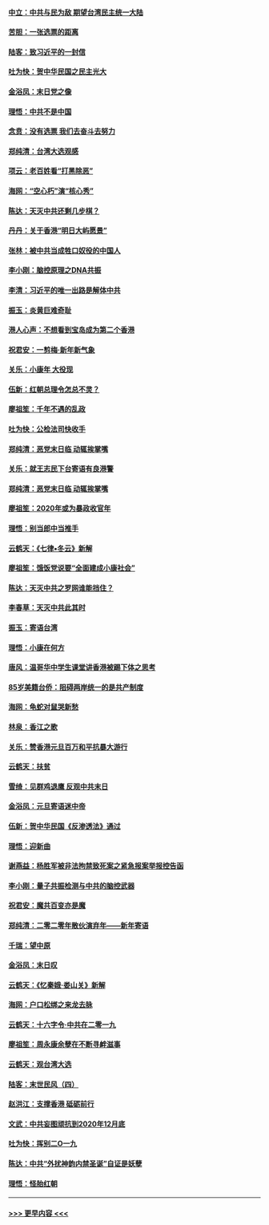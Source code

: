 #### [中立：中共与民为敌 期望台湾民主统一大陆](../pages/nsc993/n11790392.md?t=01140611) 
#### [苦胆：一张选票的距离](../pages/nsc993/n11788914.md?t=01140611) 
#### [陆客：致习近平的一封信](../pages/nsc993/n11788867.md?t=01140611) 
#### [吐为快：贺中华民国之民主光大](../pages/nsc993/n11788618.md?t=01140611) 
#### [金浴凤：末日党之像](../pages/nsc993/n11787475.md?t=01140611) 
#### [理悟：中共不是中国](../pages/nsc993/n11787463.md?t=01140611) 
#### [念贲：没有选票  我们去奋斗去努力](../pages/nsc993/n11787398.md?t=01140611) 
#### [郑纯清：台湾大选观感](../pages/nsc993/n11786210.md?t=01140611) 
#### [项云：老百姓看“打黑除恶”](../pages/nsc993/n11785398.md?t=01140611) 
#### [海网：“空心朽”演“核心秀”](../pages/nsc993/n11783874.md?t=01140611) 
#### [陈达：天灭中共还剩几步棋？](../pages/nsc993/n11783719.md?t=01140611) 
#### [丹丹：关于香港“明日大屿愿景”](../pages/nsc993/n11783273.md?t=01140611) 
#### [张林：被中共当成牲口奴役的中国人](../pages/nsc993/n11782397.md?t=01140611) 
#### [李小刚：脑控原理之DNA共振](../pages/nsc993/n11780962.md?t=01140611) 
#### [李清：习近平的唯一出路是解体中共](../pages/nsc993/n11780866.md?t=01140611) 
#### [振玉：炎黄巨难奇耻](../pages/nsc993/n11779632.md?t=01140611) 
#### [港人心声：不想看到宝岛成为第二个香港](../pages/nsc993/n11778817.md?t=01140611) 
#### [祝君安：一剪梅‧新年新气象](../pages/nsc993/n11776340.md?t=01140611) 
#### [关乐：小康年 大役现](../pages/nsc993/n11774213.md?t=01140611) 
#### [伍新：红朝总理令怎总不灵？](../pages/nsc993/n11770813.md?t=01140611) 
#### [廖祖笙：千年不遇的乱政](../pages/nsc993/n11770373.md?t=01140611) 
#### [吐为快：公检法司快收手](../pages/nsc993/n11770359.md?t=01140611) 
#### [郑纯清：恶党末日临 动辄挨掌嘴](../pages/nsc993/n11769912.md?t=01140611) 
#### [关乐：就王志民下台寄语有良港警](../pages/nsc993/n11769903.md?t=01140611) 
#### [郑纯清：恶党末日临 动辄挨掌嘴](../pages/nsc993/n11769356.md?t=01140611) 
#### [廖祖笙：2020年或为暴政收官年](../pages/nsc993/n11768216.md?t=01140611) 
#### [理悟：别当郎中当推手](../pages/nsc993/n11768243.md?t=01140611) 
#### [云鹤天：《七律▪冬云》新解](../pages/nsc993/n11768204.md?t=01140611) 
#### [廖祖笙：饿饭党说要“全面建成小康社会”](../pages/nsc993/n11767482.md?t=01140611) 
#### [陈达：天灭中共之罗网谁能挡住？](../pages/nsc993/n11767465.md?t=01140611) 
#### [李春草：天灭中共此其时](../pages/nsc993/n11767452.md?t=01140611) 
#### [振玉：寄语台湾](../pages/nsc993/n11767432.md?t=01140611) 
#### [理悟：小康在何方](../pages/nsc993/n11767394.md?t=01140611) 
#### [唐风：温哥华中学生课堂讲香港被踢下体之思考](../pages/nsc993/n11766848.md?t=01140611) 
#### [85岁美籍台侨：阻碍两岸统一的是共产制度](../pages/nsc993/n11765043.md?t=01140611) 
#### [海网：龟蛇对鼠哭新愁](../pages/nsc993/n11764895.md?t=01140611) 
#### [林泉：香江之歌](../pages/nsc993/n11764415.md?t=01140611) 
#### [关乐：赞香港元旦百万和平抗暴大游行](../pages/nsc993/n11764382.md?t=01140611) 
#### [云鹤天：扶贫](../pages/nsc993/n11764245.md?t=01140611) 
#### [雪绮：见群鸡退鹰  反观中共末日](../pages/nsc993/n11762112.md?t=01140611) 
#### [金浴凤：元旦寄语迷中帝](../pages/nsc993/n11761788.md?t=01140611) 
#### [伍新：贺中华民国《反渗透法》通过](../pages/nsc993/n11761994.md?t=01140611) 
#### [理悟：迎新曲](../pages/nsc993/n11761152.md?t=01140611) 
#### [谢燕益：杨胜军被非法拘禁致死案之紧急报案举报控告函](../pages/nsc993/n11756134.md?t=01140611) 
#### [李小刚：量子共振检测与中共的脑控武器](../pages/nsc993/n11754518.md?t=01140611) 
#### [祝君安：魔共百变亦是魔](../pages/nsc993/n11754469.md?t=01140611) 
#### [郑纯清：二零二零年散伙演弃年——新年寄语](../pages/nsc993/n11754195.md?t=01140611) 
#### [千瑞：望中原](../pages/nsc993/n11754159.md?t=01140611) 
#### [金浴凤：末日叹](../pages/nsc993/n11752359.md?t=01140611) 
#### [云鹤天：《忆秦娥‧娄山关》新解](../pages/nsc993/n11752348.md?t=01140611) 
#### [海网：户口松绑之来龙去脉](../pages/nsc993/n11752328.md?t=01140611) 
#### [云鹤天：十六字令‧中共在二零一九](../pages/nsc993/n11752305.md?t=01140611) 
#### [廖祖笙：周永康余孽在不断寻衅滋事](../pages/nsc993/n11751013.md?t=01140611) 
#### [云鹤天：观台湾大选](../pages/nsc993/n11751007.md?t=01140611) 
#### [陆客：末世民风（四）](../pages/nsc993/n11749203.md?t=01140611) 
#### [赵洪江：支撑香港 砥砺前行](../pages/nsc993/n11748482.md?t=01140611) 
#### [文武：中共妄图顽抗到2020年12月底](../pages/nsc993/n11748446.md?t=01140611) 
#### [吐为快：挥别二O一九](../pages/nsc993/n11748411.md?t=01140611) 
#### [陈达：中共“外扰神韵内禁圣诞”自证是妖孽](../pages/nsc993/n11748226.md?t=01140611) 
#### [理悟：怪胎红朝](../pages/nsc993/n11748206.md?t=01140611) 

----
#### [ >>> 更早内容 <<< ](../indexes/nsc993-earlier.md)
